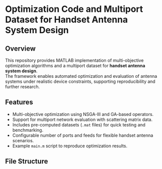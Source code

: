 # Optimization Code and Multiport Dataset for Handset Antenna System Design

## Overview
This repository provides MATLAB implementation of multi-objective optimization algorithms and a multiport dataset for **handset antenna system design**.  
The framework enables automated optimization and evaluation of antenna systems under realistic device constraints, supporting reproducibility and further research.

## Features
- Multi-objective optimization using NSGA-III and GA-based operators.  
- Support for multiport network evaluation with scattering matrix data.  
- Includes pre-computed datasets (`.mat` files) for quick testing and benchmarking.  
- Configurable number of ports and feeds for flexible handset antenna scenarios.  
- Example `main.m` script to reproduce optimization results.

## File Structure
